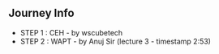 ## Journey Info

- STEP 1 : CEH - by wscubetech
- STEP 2 : WAPT - by Anuj Sir (lecture 3 - timestamp 2:53)